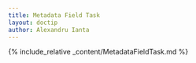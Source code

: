 ```yaml
---
title: Metadata Field Task
layout: doctip
author: Alexandru Ianta
---
```


{% include_relative _content/MetadataFieldTask.md %}